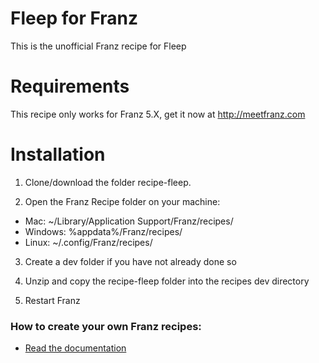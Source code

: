 # Fleep for Franz
This is the unofficial Franz recipe for Fleep

# Requirements
This recipe only works for Franz 5.X, get it now at http://meetfranz.com

# Installation
1) Clone/download the folder recipe-fleep.

2) Open the Franz Recipe folder on your machine:

  * Mac: ~/Library/Application Support/Franz/recipes/
  * Windows: %appdata%/Franz/recipes/
  * Linux: ~/.config/Franz/recipes/

3) Create a dev folder if you have not already done so

4) Unzip and copy the recipe-fleep folder into the recipes dev directory
5) Restart Franz

### How to create your own Franz recipes:
* [Read the documentation](https://github.com/meetfranz/plugins)
